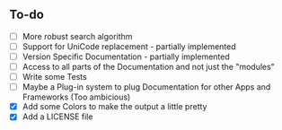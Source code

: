 ## To-do

 - [ ] More robust search algorithm
 - [ ] Support for UniCode replacement - partially implemented
 - [ ] Version Specific Documentation  - partially implemented
 - [ ] Access to all parts of the Documentation and not just the "modules"
 - [ ] Write some Tests
 - [ ] Maybe a Plug-in system to plug Documentation for other Apps and Frameworks (Too ambicious)
 - [x] Add some Colors to make the output a little pretty
 - [x] Add a LICENSE file
